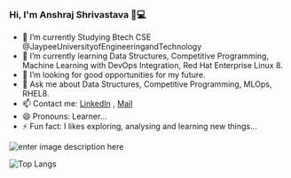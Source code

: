 ### Hi, I'm Anshraj Shrivastava 👋💻

<!--
**rajansh87/rajansh87** is a ✨ _special_ ✨ repository because its `README.md` (this file) appears on your GitHub profile.
-->

- 🔭 I’m currently Studying Btech CSE @JaypeeUniversityofEngineeringandTechnology
- 🌱 I’m currently learning Data Structures, Competitive Programming, Machine Learning with DevOps Integration, Red Hat Enterprise Linux 8.
- 🤔 I’m looking for good opportunities for my future.
- 💬 Ask me about Data Structures, Competitive Programming, MLOps, RHEL8.
- 📫 Contact me: [LinkedIn](https://www.linkedin.com/in/ansh-raj/) , [Mail](rajansh87@gmail.com)
- 😄 Pronouns: Learner...
- ⚡ Fun fact: I likes exploring, analysing and learning new things...


![enter image description here](https://github-readme-stats.vercel.app/api?username=rajansh87&&show_icons=true&title_color=ffffff&icon_color=bb2acf&text_color=daf7dc&bg_color=151515)

![Top Langs](https://github-readme-stats.vercel.app/api/top-langs/?username=rajansh87&&show_icons=true&title_color=ffffff&icon_color=bb2acf&text_color=daf7dc&bg_color=151515)
